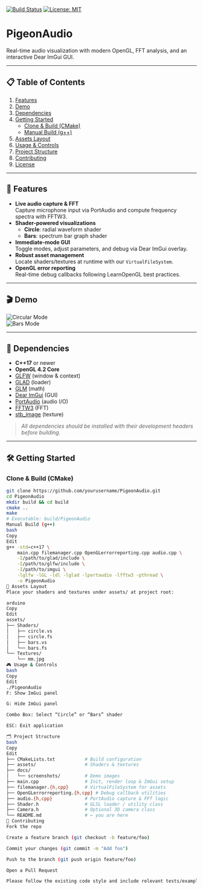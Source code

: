 [![Build Status](https://img.shields.io/github/actions/workflow/status/yourusername/PigeonAudio/ci.yml?branch=main)](https://github.com/yourusername/PigeonAudio/actions) [![License: MIT](https://img.shields.io/badge/License-MIT-yellow.svg)](LICENSE)

# PigeonAudio

Real-time audio visualization with modern OpenGL, FFT analysis, and an interactive Dear ImGui GUI.

---

## 📋 Table of Contents

1. [Features](#-features)  
2. [Demo](#-demo)  
3. [Dependencies](#-dependencies)  
4. [Getting Started](#-getting-started)  
   - [Clone & Build (CMake)](#clone--build-cmake)  
   - [Manual Build (g++)](#manual-build-g)  
5. [Assets Layout](#-assets-layout)  
6. [Usage & Controls](#-usage--controls)  
7. [Project Structure](#-project-structure)  
8. [Contributing](#-contributing)  
9. [License](#-license)  

---

## 🚀 Features

- **Live audio capture & FFT**  
  Capture microphone input via PortAudio and compute frequency spectra with FFTW3.  
- **Shader-powered visualizations**  
  - **Circle**: radial waveform shader  
  - **Bars**: spectrum bar graph shader  
- **Immediate-mode GUI**  
  Toggle modes, adjust parameters, and debug via Dear ImGui overlay.  
- **Robust asset management**  
  Locate shaders/textures at runtime with our `VirtualFileSystem`.  
- **OpenGL error reporting**  
  Real-time debug callbacks following LearnOpenGL best practices.  

---

## 🎬 Demo

![Circular Mode](docs/screenshots/circle_mode.png)  
![Bars Mode](docs/screenshots/bars_mode.png)  

---

## 🔧 Dependencies

- **C++17** or newer  
- **OpenGL 4.2 Core**  
- [GLFW](https://www.glfw.org/) (window & context)  
- [GLAD](https://glad.dav1d.de/) (loader)  
- [GLM](https://github.com/g-truc/glm) (math)  
- [Dear ImGui](https://github.com/ocornut/imgui) (GUI)  
- [PortAudio](http://www.portaudio.com/) (audio I/O)  
- [FFTW3](http://www.fftw.org/) (FFT)  
- [stb_image](https://github.com/nothings/stb) (texture)  

> _All dependencies should be installed with their development headers before building._  

---

## 🛠️ Getting Started

### Clone & Build (CMake)

```bash
git clone https://github.com/yourusername/PigeonAudio.git
cd PigeonAudio
mkdir build && cd build
cmake ..
make
# Executable: build/PigeonAudio
Manual Build (g++)
bash
Copy
Edit
g++ -std=c++17 \
    main.cpp filemanager.cpp OpenGLerrorreporting.cpp audio.cpp \
    -I/path/to/glad/include \
    -I/path/to/glfw/include \
    -I/path/to/imgui \
    -lglfw -lGL -ldl -lglad -lportaudio -lfftw3 -pthread \
    -o PigeonAudio
📁 Assets Layout
Place your shaders and textures under assets/ at project root:

arduino
Copy
Edit
assets/
├── Shaders/
│   ├── circle.vs
│   ├── circle.fs
│   ├── bars.vs
│   └── bars.fs
└── Textures/
    └── mm.jpg
🎮 Usage & Controls
bash
Copy
Edit
./PigeonAudio
F: Show ImGui panel

G: Hide ImGui panel

Combo Box: Select “Circle” or “Bars” shader

ESC: Exit application

🗂️ Project Structure
bash
Copy
Edit
├── CMakeLists.txt           # Build configuration
├── assets/                  # Shaders & textures
├── docs/
│   └── screenshots/         # Demo images
├── main.cpp                 # Init, render loop & ImGui setup
├── filemanager.{h,cpp}      # VirtualFileSystem for assets
├── OpenGLerrorreporting.{h,cpp} # Debug callback utilities
├── audio.{h,cpp}            # PortAudio capture & FFT logic
├── Shader.h                 # GLSL loader / utility class
├── Camera.h                 # Optional 3D camera class
└── README.md                # ← you are here
🤝 Contributing
Fork the repo

Create a feature branch (git checkout -b feature/foo)

Commit your changes (git commit -m "Add foo")

Push to the branch (git push origin feature/foo)

Open a Pull Request

Please follow the existing code style and include relevant tests/examples.
